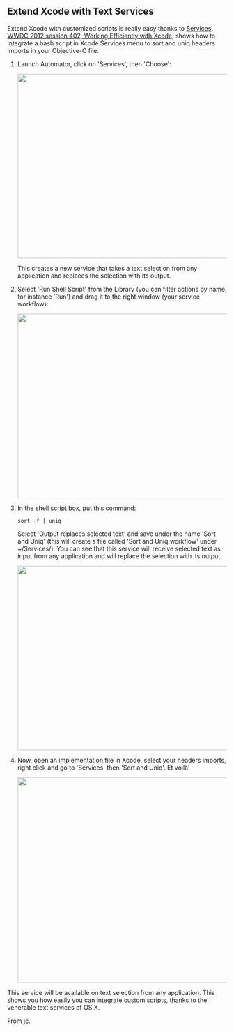 ## Extend Xcode with Text Services

Extend Xcode with customized scripts is really easy thanks to [Services][]. 
[WWDC 2012 session 402, Working Efficiently with Xcode,][] shows how to integrate a bash script in Xcode Services menu to sort and uniq headers imports in your Objective-C file.

1.	Launch Automator, click on 'Services', then 'Choose':
	
	<a href="/2015/04/01/services1.png"><img src="/2015/04/01/services1.png" width=600 height=423></a>

	This creates a new service that takes a text selection from any application 
	and replaces the selection with its output.
	
2.	Select 'Run Shell Script' from the Library (you can filter actions by name, 
	for instance 'Run') and drag it to the right window (your service
	workflow):
	
	<a href="/2015/04/01/services2.png"><img src="/2015/04/01/services2.png" width=600 height=423></a>

3.	In the shell script box, put this command:

		sort -f | uniq
		
	Select 'Output replaces selected text' and save under the name 'Sort and 
	Uniq' (this will create a file called 'Sort and Uniq.workflow' under 
	~/Services/). You can see that this service will receive selected text as 
	input from any application and will replace the selection with its output.
	
	<a href="/2015/04/01/services3.png"><img src="/2015/04/01/services3.png" width=600 height=423></a>
	
4.	Now, open an implementation file in Xcode, select your headers imports,
	right click and go to 'Services' then 'Sort and Uniq'. Et voilà!

	<a href="/2015/04/01/services4.png"><img src="/2015/04/01/services4.png" width=600 height=471></a>


This service will be available on text selection from any application. This shows you how easily you can integrate custom scripts, thanks to the venerable text services of OS X.

From jc.

[Services]: https://developer.apple.com/library/mac/documentation/Cocoa/Conceptual/SysServices/introduction.html
[WWDC 2012 session 402, Working Efficiently with Xcode,]: https://developer.apple.com/videos/wwdc/2012/?include=402#402